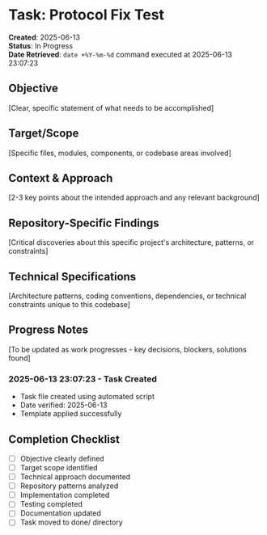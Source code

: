 # Task: Protocol Fix Test

**Created**: 2025-06-13  
**Status**: In Progress  
**Date Retrieved**: `date +%Y-%m-%d` command executed at 2025-06-13 23:07:23

## Objective
[Clear, specific statement of what needs to be accomplished]

## Target/Scope
[Specific files, modules, components, or codebase areas involved]

## Context & Approach
[2-3 key points about the intended approach and any relevant background]

## Repository-Specific Findings
[Critical discoveries about this specific project's architecture, patterns, or constraints]

## Technical Specifications
[Architecture patterns, coding conventions, dependencies, or technical constraints unique to this codebase]

## Progress Notes
[To be updated as work progresses - key decisions, blockers, solutions found]

### 2025-06-13 23:07:23 - Task Created
- Task file created using automated script
- Date verified: 2025-06-13
- Template applied successfully

## Completion Checklist
- [ ] Objective clearly defined
- [ ] Target scope identified
- [ ] Technical approach documented
- [ ] Repository patterns analyzed
- [ ] Implementation completed
- [ ] Testing completed
- [ ] Documentation updated
- [ ] Task moved to done/ directory
